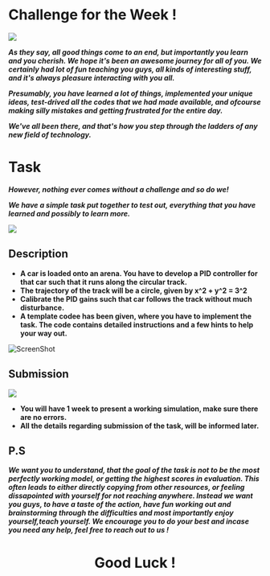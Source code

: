 # Challenge for the Week !

![](https://c8.alamy.com/zooms/9/b4d0345db0da4221aa38e0ebf113186e/2e5ag57.jpg)

***As they say, all good things come to an end, but importantly you learn and you cherish. We hope it's been an awesome journey for all of you. We certainly had lot of fun teaching you
guys, all kinds of interesting stuff, and it's always pleasure interacting with you all.***

***Presumably, you have learned a lot of things, implemented your unique ideas, test-drived all the codes that we had made available, and ofcourse
making silly mistakes and getting frustrated for the entire day.*** 

***We've all been there, and that's how you step through the ladders of any new field of technology.***

# Task

***However, nothing ever comes without a challenge and so do we!***

***We have a simple task put together to test out, everything that you have learned and possibly to learn more.***

![](https://miro.medium.com/max/1232/1*9Z8jsV6Ix9tacGZv4uXLrA.png)

## Description

* **A car is loaded onto an arena. You have to develop a PID controller for that car such that it runs along the circular track.**
* **The trajectory of the track will be a circle, given by x^2 + y^2 = 3^2**
* **Calibrate the PID gains such that car follows the track without much disturbance.**
* **A template codee has been given, where you have to implement the task. The code contains detailed instructions and a few hints to help your way out.**

![ScreenShot](https://raw.github.com/Robotics-Club-IIT-BHU/Robotics-Club-x-NTU-MAERC-collab/main/Task/src/arena_pid.jpg)

## Submission

![](https://cdn.stackward.com/wp-content/uploads/2016/09/99.jpg)

* **You will have 1 week to present a working simulation, make sure there are no errors.**
* **All the details regarding submission of the task, will be informed later.**

## P.S

***We want you to understand, that the goal of the task is not to be the most perfectly working model, or getting the highest scores in evaluation. This often leads to either directly copying
from other resources, or feeling dissapointed with yourself for not reaching anywhere. Instead we want you guys, to have a taste of the action, have fun working out and brainstorming
through the difficulties and most importantly enjoy yourself,teach yourself. We encourage you to do your best and incase you need any help, feel free to reach out to us !***

<div align = "center">

  # Good Luck !

</div>  
